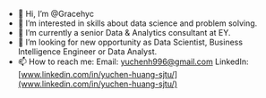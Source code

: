 - 👋 Hi, I’m @Gracehyc
- 👀 I’m interested in skills about data science and problem solving.
- 🌱 I’m currently a senior Data & Analytics consultant at EY.
- 💞️ I’m looking for new opportunity as Data Scientist, Business Intelligence Engineer or Data Analyst. 
- 📫 How to reach me: Email: [yuchenh996@gmail.com](yuchenh996@gmail.com)
                       LinkedIn: [www.linkedin.com/in/yuchen-huang-sjtu/](www.linkedin.com/in/yuchen-huang-sjtu/)

<!---
Gracehyc/Gracehyc is a ✨ special ✨ repository because its `README.md` (this file) appears on your GitHub profile.
You can click the Preview link to take a look at your changes.
--->
